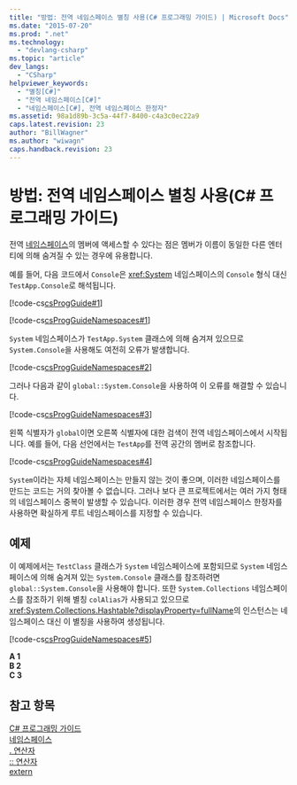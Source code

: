 ```yaml
---
title: "방법: 전역 네임스페이스 별칭 사용(C# 프로그래밍 가이드) | Microsoft Docs"
ms.date: "2015-07-20"
ms.prod: ".net"
ms.technology: 
  - "devlang-csharp"
ms.topic: "article"
dev_langs: 
  - "CSharp"
helpviewer_keywords: 
  - "별칭[C#]"
  - "전역 네임스페이스[C#]"
  - "네임스페이스[C#], 전역 네임스페이스 한정자"
ms.assetid: 98a1d89b-3c5a-44f7-8400-c4a3c0ec22a9
caps.latest.revision: 23
author: "BillWagner"
ms.author: "wiwagn"
caps.handback.revision: 23
---
```

# 방법: 전역 네임스페이스 별칭 사용(C# 프로그래밍 가이드)
전역 [네임스페이스](../../../csharp/language-reference/keywords/namespace.md)의 멤버에 액세스할 수 있다는 점은 멤버가 이름이 동일한 다른 엔터티에 의해 숨겨질 수 있는 경우에 유용합니다.  
  
 예를 들어, 다음 코드에서 `Console`은 <xref:System> 네임스페이스의 `Console` 형식 대신 `TestApp.Console`로 해석됩니다.  
  
 [!code-cs[csProgGuide#1](../../../csharp/programming-guide/inside-a-program/codesnippet/csharp/csProgGuide/using.cs#1)]  
  
 [!code-cs[csProgGuideNamespaces#1](../../../csharp/programming-guide/namespaces/codesnippet/csharp/Namespaces/Namespaces.cs#1)]  
  
 `System` 네임스페이스가 `TestApp.System` 클래스에 의해 숨겨져 있으므로 `System.Console`을 사용해도 여전히 오류가 발생합니다.  
  
 [!code-cs[csProgGuideNamespaces#2](../../../csharp/programming-guide/namespaces/codesnippet/csharp/Namespaces/Namespaces.cs#2)]  
  
 그러나 다음과 같이 `global::System.Console`을 사용하여 이 오류를 해결할 수 있습니다.  
  
 [!code-cs[csProgGuideNamespaces#3](../../../csharp/programming-guide/namespaces/codesnippet/csharp/Namespaces/Namespaces.cs#3)]  
  
 왼쪽 식별자가 `global`이면 오른쪽 식별자에 대한 검색이 전역 네임스페이스에서 시작됩니다.  예를 들어, 다음 선언에서는 `TestApp`를 전역 공간의 멤버로 참조합니다.  
  
 [!code-cs[csProgGuideNamespaces#4](../../../csharp/programming-guide/namespaces/codesnippet/csharp/Namespaces/Namespaces.cs#4)]  
  
 `System`이라는 자체 네임스페이스는 만들지 않는 것이 좋으며, 이러한 네임스페이스를 만드는 코드는 거의 찾아볼 수 없습니다.  그러나 보다 큰 프로젝트에서는 여러 가지 형태의 네임스페이스 중복이 발생할 수 있습니다.  이러한 경우 전역 네임스페이스 한정자를 사용하면 확실하게 루트 네임스페이스를 지정할 수 있습니다.  
  
## 예제  
 이 예제에서는 `TestClass` 클래스가 `System` 네임스페이스에 포함되므로 `System` 네임스페이스에 의해 숨겨져 있는 `System.Console` 클래스를 참조하려면 `global::System.Console`을 사용해야 합니다.  또한 `System.Collections` 네임스페이스를 참조하기 위해 별칭 `colAlias`가 사용되고 있으므로 <xref:System.Collections.Hashtable?displayProperty=fullName>의 인스턴스는 네임스페이스 대신 이 별칭을 사용하여 생성됩니다.  
  
 [!code-cs[csProgGuideNamespaces#5](../../../csharp/programming-guide/namespaces/codesnippet/csharp/Namespaces/Namespaces.cs#5)]  
  
  **A 1**  
**B 2**  
**C 3**   
## 참고 항목  
 [C\# 프로그래밍 가이드](../../../csharp/programming-guide/index.md)   
 [네임스페이스](../../../csharp/programming-guide/namespaces/index.md)   
 [. 연산자](../../../csharp/language-reference/operators/member-access-operator.md)   
 [:: 연산자](../../../csharp/language-reference/operators/namespace-alias-qualifer.md)   
 [extern](../../../csharp/language-reference/keywords/extern.md)